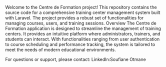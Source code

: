Welcome to the Centre de Formation project! This repository contains the source code for a comprehensive training center management system built with Laravel. The project provides a robust set of functionalities for managing courses, users, and training sessions.
Overview
The Centre de Formation application is designed to streamline the management of training centers. It provides an intuitive platform where administrators, trainers, and students can interact. With functionalities ranging from user authentication to course scheduling and performance tracking, the system is tailored to meet the needs of modern educational environments.

For questions or support, please contact:
LinkedIn:Soufiane Otmane
